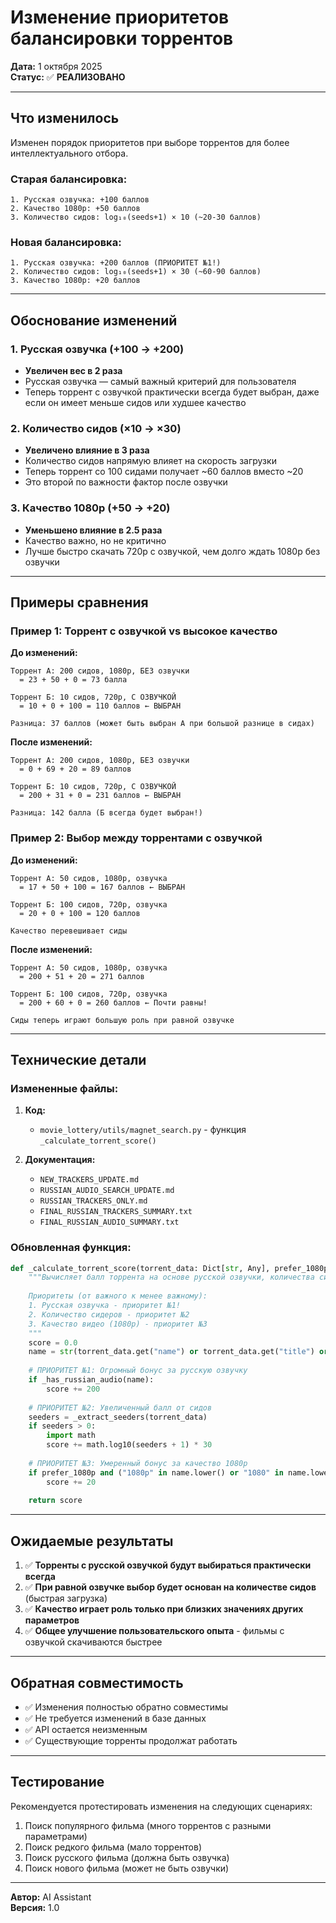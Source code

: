 # Изменение приоритетов балансировки торрентов

**Дата:** 1 октября 2025  
**Статус:** ✅ **РЕАЛИЗОВАНО**

---

## Что изменилось

Изменен порядок приоритетов при выборе торрентов для более интеллектуального отбора.

### Старая балансировка:
```
1. Русская озвучка: +100 баллов
2. Качество 1080p: +50 баллов
3. Количество сидов: log₁₀(seeds+1) × 10 (~20-30 баллов)
```

### Новая балансировка:
```
1. Русская озвучка: +200 баллов (ПРИОРИТЕТ №1!)
2. Количество сидов: log₁₀(seeds+1) × 30 (~60-90 баллов)
3. Качество 1080p: +20 баллов
```

---

## Обоснование изменений

### 1. Русская озвучка (+100 → +200)
- **Увеличен вес в 2 раза**
- Русская озвучка — самый важный критерий для пользователя
- Теперь торрент с озвучкой практически всегда будет выбран, даже если он имеет меньше сидов или худшее качество

### 2. Количество сидов (×10 → ×30)
- **Увеличено влияние в 3 раза**
- Количество сидов напрямую влияет на скорость загрузки
- Теперь торрент со 100 сидами получает ~60 баллов вместо ~20
- Это второй по важности фактор после озвучки

### 3. Качество 1080p (+50 → +20)
- **Уменьшено влияние в 2.5 раза**
- Качество важно, но не критично
- Лучше быстро скачать 720p с озвучкой, чем долго ждать 1080p без озвучки

---

## Примеры сравнения

### Пример 1: Торрент с озвучкой vs высокое качество

**До изменений:**
```
Торрент А: 200 сидов, 1080p, БЕЗ озвучки
  = 23 + 50 + 0 = 73 балла

Торрент Б: 10 сидов, 720p, С ОЗВУЧКОЙ
  = 10 + 0 + 100 = 110 баллов ← ВЫБРАН

Разница: 37 баллов (может быть выбран А при большой разнице в сидах)
```

**После изменений:**
```
Торрент А: 200 сидов, 1080p, БЕЗ озвучки
  = 0 + 69 + 20 = 89 баллов

Торрент Б: 10 сидов, 720p, С ОЗВУЧКОЙ
  = 200 + 31 + 0 = 231 баллов ← ВЫБРАН

Разница: 142 балла (Б всегда будет выбран!)
```

### Пример 2: Выбор между торрентами с озвучкой

**До изменений:**
```
Торрент А: 50 сидов, 1080p, озвучка
  = 17 + 50 + 100 = 167 баллов ← ВЫБРАН

Торрент Б: 100 сидов, 720p, озвучка
  = 20 + 0 + 100 = 120 баллов

Качество перевешивает сиды
```

**После изменений:**
```
Торрент А: 50 сидов, 1080p, озвучка
  = 200 + 51 + 20 = 271 баллов

Торрент Б: 100 сидов, 720p, озвучка
  = 200 + 60 + 0 = 260 баллов ← Почти равны!

Сиды теперь играют большую роль при равной озвучке
```

---

## Технические детали

### Измененные файлы:

1. **Код:**
   - `movie_lottery/utils/magnet_search.py` - функция `_calculate_torrent_score()`

2. **Документация:**
   - `NEW_TRACKERS_UPDATE.md`
   - `RUSSIAN_AUDIO_SEARCH_UPDATE.md`
   - `RUSSIAN_TRACKERS_ONLY.md`
   - `FINAL_RUSSIAN_TRACKERS_SUMMARY.txt`
   - `FINAL_RUSSIAN_AUDIO_SUMMARY.txt`

### Обновленная функция:

```python
def _calculate_torrent_score(torrent_data: Dict[str, Any], prefer_1080p: bool = True) -> float:
    """Вычисляет балл торрента на основе русской озвучки, количества сидов и качества.
    
    Приоритеты (от важного к менее важному):
    1. Русская озвучка - приоритет №1!
    2. Количество сидеров - приоритет №2
    3. Качество видео (1080p) - приоритет №3
    """
    score = 0.0
    name = str(torrent_data.get("name") or torrent_data.get("title") or "")
    
    # ПРИОРИТЕТ №1: Огромный бонус за русскую озвучку
    if _has_russian_audio(name):
        score += 200
    
    # ПРИОРИТЕТ №2: Увеличенный балл от сидов
    seeders = _extract_seeders(torrent_data)
    if seeders > 0:
        import math
        score += math.log10(seeders + 1) * 30
    
    # ПРИОРИТЕТ №3: Умеренный бонус за качество 1080p
    if prefer_1080p and ("1080p" in name.lower() or "1080" in name.lower()):
        score += 20
    
    return score
```

---

## Ожидаемые результаты

1. ✅ **Торренты с русской озвучкой будут выбираться практически всегда**
2. ✅ **При равной озвучке выбор будет основан на количестве сидов** (быстрая загрузка)
3. ✅ **Качество играет роль только при близких значениях других параметров**
4. ✅ **Общее улучшение пользовательского опыта** - фильмы с озвучкой скачиваются быстрее

---

## Обратная совместимость

- ✅ Изменения полностью обратно совместимы
- ✅ Не требуется изменений в базе данных
- ✅ API остается неизменным
- ✅ Существующие торренты продолжат работать

---

## Тестирование

Рекомендуется протестировать изменения на следующих сценариях:

1. Поиск популярного фильма (много торрентов с разными параметрами)
2. Поиск редкого фильма (мало торрентов)
3. Поиск русского фильма (должна быть озвучка)
4. Поиск нового фильма (может не быть озвучки)

---

**Автор:** AI Assistant  
**Версия:** 1.0

